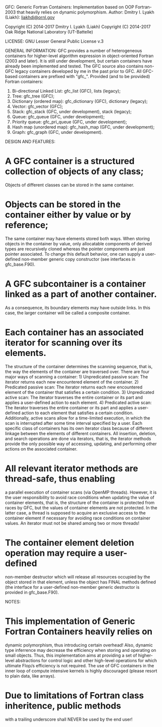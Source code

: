 GFC: Generic Fortran Containers: Implementation based on OOP Fortran-2003
     that heavily relies on dynamic polymorphism.
Author: Dmitry I. Lyakh (Liakh): liakhdi@ornl.gov

Copyright (C) 2014-2017 Dmitry I. Lyakh (Liakh)
Copyright (C) 2014-2017 Oak Ridge National Laboratory (UT-Battelle)

LICENSE: GNU Lesser General Public License v.3

GENERAL INFORMATION:
 GFC provides a number of heterogeneous containers for higher-level
 algorithm expression in object-oriented Fortran (2003 and later).
 It is still under development, but certain containers have already
 been implemented and tested. The GFC source also contains non-GFC
 legacy containers developed by me in the past prior to GFC.
 All GFC-based containers are prefixed with "gfc_".
 Provided (and to be provided) Fortran containers:
 1. Bi-directional Linked List: gfc_list (GFC), lists (legacy);
 2. Tree: gfc_tree (GFC);
 3. Dictionary (ordered map): gfc_dictionary (GFC), dictionary (legacy);
 4. Vector: gfc_vector (GFC);
 5. Stack: gfc_stack (GFC, under development), stack (legacy);
 6. Queue: gfc_queue (GFC, under development);
 7. Priority queue: gfc_pri_queue (GFC, under development);
 8. Hash map (unordered map): gfc_hash_map (GFC, under development);
 9. Graph: gfc_graph (GFC, under development).

DESIGN AND FEATURES:
 # A GFC container is a structured collection of objects of any class;
   Objects of different classes can be stored in the same container.
 # Objects can be stored in the container either by value or by reference;
   The same container may have elements stored both ways.
   When storing objects in the container by value, only allocatable components
   of derived types are recursively cloned whereas the pointer components
   are just pointer associated. To change this default behavior, one can
   supply a user-defined non-member generic copy constructor (see interfaces
   in gfc_base.F90).
 # A GFC subcontainer is a container linked as a part of another container.
   As a consequence, its boundary elements may have outside links.
   In this case, the larger container will be called a composite container.
 # Each container has an associated iterator for scanning over its elements.
   The structure of the container determines the scanning sequence, that is,
   the way the elements of the container are traversed over.
   There are four major ways of scanning a container:
    1) Unpredicated passive scan: The iterator returns each new encountered
       element of the container.
    2) Predicated passive scan: The iterator returns each new encountered
       element of the container that satisfies a certain condition.
    3) Unpredicated active scan: The iterator traverses the entire container
       or its part and applies a user-defined action to each element.
    4) Predicated active scan: The iterator traverses the entire container
       or its part and applies a user-defined action to each element that
       satisfies a certain condition.
   Additionally, active scans allow for a time-limited execution, in which
   the scan is interrupted after some time interval specified by a user.
   Each specific class of containers has its own iterator class because
   of different linkage between the elements of different containers.
   All insertion, deletion, and search operations are done via iterators,
   that is, the iterator methods provide the only possible way of accessing,
   updating, and performing other actions on the associated container.
 # All relevant iterator methods are thread-safe, thus enabling
   a parallel execution of container scans (via OpenMP threads).
   However, it is the user responsibility to avoid race conditions
   when updating the value of container elements, that is, the structure
   of the container is protected from races by GFC, but the values of
   container elements are not protected. In the latter case, a thread
   is supposed to acquire an exclusive access to the container element
   if necessary for avoiding race conditions on container values.
   An iterator must not be shared among two or more threads!
 # The container element deletion operation may require a user-defined
   non-member destructor which will release all resources occupied by
   the object stored in that element, unless the object has FINAL methods
   defined (the interface for a user-defined non-member generic destructor
   is provided in gfc_base.F90).

NOTES:
 # This implementation of Generic Fortran Containers heavily relies on
   dynamic polymorphism, thus introducing certain overhead! Also, dynamic
   type inferrence may decrease the efficiency when storing and operating
   on small objects. Thus, this implementation aims at providing a set
   of higher-level abstractions for control logic and other high-level
   operations for which ultimate Flop/s efficiency is not required.
   The use of GFC containers in the inner loop of compute intensive kernels
   is highly discouraged (please resort to plain data, like arrays).
 # Due to limitations of Fortran class inheritence, public methods
   with a trailing underscore shall NEVER be used by the end user!
